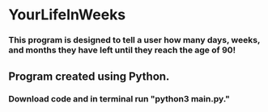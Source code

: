 # YourLifeInWeeks
### This program is designed to tell a user how many days, weeks, and months they have left until they reach the age of 90!
## Program created using Python. 
### Download code and in terminal run "python3 main.py."
